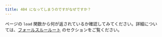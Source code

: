 ```yaml
---
title: 404 になってしまうのですがなぜですか？
---
```


ページの `load` 関数から何が返されているか確認してみてください。詳細については、[フォールスルールート](/docs/routing#advanced-routing-fallthrough-routes) のセクションをご覧ください。
